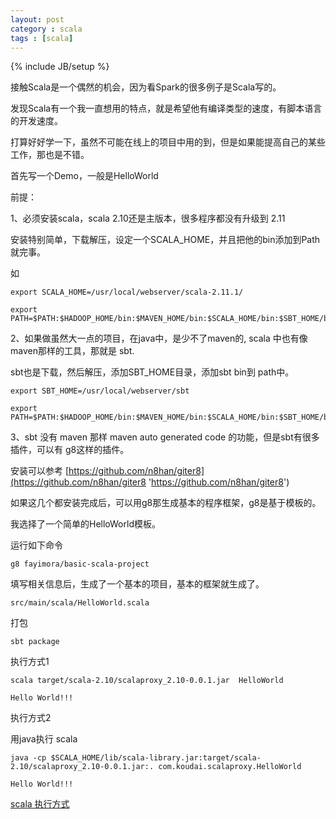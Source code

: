 ```yaml
---
layout: post
category : scala 
tags : [scala]
---
```

{% include JB/setup %}

接触Scala是一个偶然的机会，因为看Spark的很多例子是Scala写的。

发现Scala有一个我一直想用的特点，就是希望他有编译类型的速度，有脚本语言的开发速度。

打算好好学一下，虽然不可能在线上的项目中用的到，但是如果能提高自己的某些工作，那也是不错。

首先写一个Demo，一般是HelloWorld

前提：

1、必须安装scala，scala 2.10还是主版本，很多程序都没有升级到 2.11

安装特别简单，下载解压，设定一个SCALA_HOME，并且把他的bin添加到Path就完事。

如

    export SCALA_HOME=/usr/local/webserver/scala-2.11.1/

    export PATH=$PATH:$HADOOP_HOME/bin:$MAVEN_HOME/bin:$SCALA_HOME/bin:$SBT_HOME/bin


2、如果做虽然大一点的项目，在java中，是少不了maven的, scala 中也有像maven那样的工具，那就是 sbt.

sbt也是下载，然后解压，添加SBT_HOME目录，添加sbt bin到 path中。

    export SBT_HOME=/usr/local/webserver/sbt

    export PATH=$PATH:$HADOOP_HOME/bin:$MAVEN_HOME/bin:$SCALA_HOME/bin:$SBT_HOME/bin

3、sbt 没有 maven 那样 maven auto generated code 的功能，但是sbt有很多插件，可以有 g8这样的插件。

安装可以参考 [https://github.com/n8han/giter8](https://github.com/n8han/giter8 'https://github.com/n8han/giter8')


如果这几个都安装完成后，可以用g8那生成基本的程序框架，g8是基于模板的。

我选择了一个简单的HelloWorld模板。

运行如下命令

    g8 fayimora/basic-scala-project

填写相关信息后，生成了一个基本的项目，基本的框架就生成了。

    src/main/scala/HelloWorld.scala 

打包

    sbt package 

执行方式1

    scala target/scala-2.10/scalaproxy_2.10-0.0.1.jar  HelloWorld

    Hello World!!!

执行方式2 

用java执行 scala 

    java -cp $SCALA_HOME/lib/scala-library.jar:target/scala-2.10/scalaproxy_2.10-0.0.1.jar:. com.koudai.scalaproxy.HelloWorld 

    Hello World!!!

[scala 执行方式](http://www.javacodegeeks.com/2013/06/various-ways-to-run-scala-code.html 'http://www.javacodegeeks.com/2013/06/various-ways-to-run-scala-code.html')


